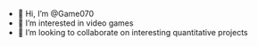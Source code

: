 - 👋 Hi, I’m @Game070
- 👀 I’m interested in video games 
- 💞️ I’m looking to collaborate on interesting quantitative projects

<!---
Game070/Game070 is a ✨ special ✨ repository because its `README.md` (this file) appears on your GitHub profile.
You can click the Preview link to take a look at your changes.
--->
